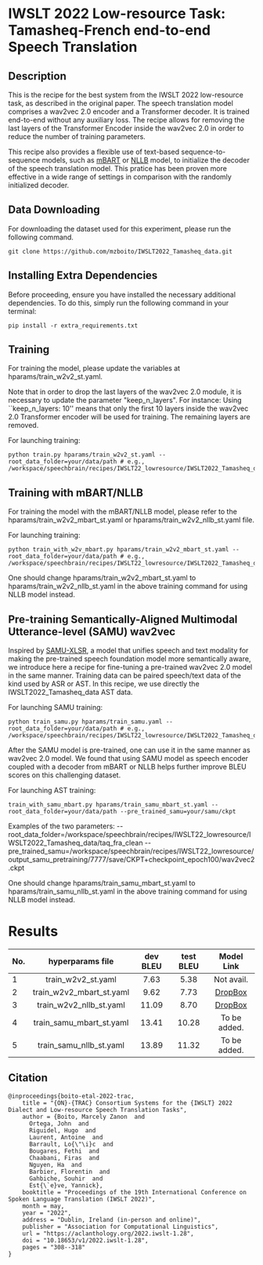 # IWSLT 2022 Low-resource Task: Tamasheq-French end-to-end Speech Translation


## Description

This is the recipe for the best system from the IWSLT 2022 low-resource task, as described in the original paper.
The speech translation model comprises a wav2vec 2.0 encoder and a Transformer decoder. It is trained end-to-end without any auxiliary loss. The recipe allows for removing the last layers of the Transformer Encoder inside the wav2vec 2.0 in order to reduce the number of training parameters.

This recipe also provides a flexible use of text-based sequence-to-sequence models, such as [mBART](https://huggingface.co/facebook/mbart-large-50-many-to-many-mmt) or [NLLB](https://huggingface.co/facebook/nllb-200-1.3B) model, to initialize the decoder of the speech translation model. This pratice has been proven more effective in a wide range of settings in comparison with the randomly initialized decoder.

## Data Downloading

For downloading the dataset used for this experiment, please run the following command.

```
git clone https://github.com/mzboito/IWSLT2022_Tamasheq_data.git
```

## Installing Extra Dependencies

Before proceeding, ensure you have installed the necessary additional dependencies. To do this, simply run the following command in your terminal:

```
pip install -r extra_requirements.txt
```

## Training

For training the model, please update the variables at hparams/train_w2v2_st.yaml.

Note that in order to drop the last layers of the wav2vec 2.0 module, it is necessary to update the parameter "keep_n_layers".
For instance: Using ``keep_n_layers: 10'' means that only the first 10 layers inside the wav2vec 2.0 Transformer encoder will be used for training. The remaining layers are removed.

For launching training:
```
python train.py hparams/train_w2v2_st.yaml --root_data_folder=your/data/path # e.g., /workspace/speechbrain/recipes/IWSLT22_lowresource/IWSLT2022_Tamasheq_data/taq_fra_clean/

```

## Training with mBART/NLLB

For training the model with the mBART/NLLB model, please refer to the hparams/train_w2v2_mbart_st.yaml or hparams/train_w2v2_nllb_st.yaml file.

For launching training:
```
python train_with_w2v_mbart.py hparams/train_w2v2_mbart_st.yaml --root_data_folder=your/data/path # e.g., /workspace/speechbrain/recipes/IWSLT22_lowresource/IWSLT2022_Tamasheq_data/taq_fra_clean
```

One should change hparams/train_w2v2_mbart_st.yaml to hparams/train_w2v2_nllb_st.yaml in the above training command for using NLLB model instead.

## Pre-training Semantically-Aligned Multimodal Utterance-level (SAMU) wav2vec

Inspired by [SAMU-XLSR](https://arxiv.org/abs/2205.08180), a model that unifies speech and text modality for making the pre-trained speech foundation model more semantically aware, we introduce here a recipe for fine-tuning a pre-trained wav2vec 2.0 model in the same manner. Training data can be paired speech/text data of the kind used by ASR or AST. In this recipe, we use directly the IWSLT2022_Tamasheq_data AST data.

For launching SAMU training:
```
python train_samu.py hparams/train_samu.yaml --root_data_folder=your/data/path # e.g., /workspace/speechbrain/recipes/IWSLT22_lowresource/IWSLT2022_Tamasheq_data/taq_fra_clean
```

After the SAMU model is pre-trained, one can use it in the same manner as wav2vec 2.0 model. We found that using SAMU model as speech encoder coupled with a decoder from mBART or NLLB helps further improve BLEU scores on this challenging dataset.

For launching AST training:
```
train_with_samu_mbart.py hparams/train_samu_mbart_st.yaml --root_data_folder=your/data/path --pre_trained_samu=your/samu/ckpt
```

Examples of the two parameters:
--root_data_folder=/workspace/speechbrain/recipes/IWSLT22_lowresource/IWSLT2022_Tamasheq_data/taq_fra_clean
--pre_trained_samu=/workspace/speechbrain/recipes/IWSLT22_lowresource/output_samu_pretraining/7777/save/CKPT+checkpoint_epoch100/wav2vec2.ckpt

One should change hparams/train_samu_mbart_st.yaml to hparams/train_samu_nllb_st.yaml in the above training command for using NLLB model instead.

# Results

| No. | hyperparams file |  dev BLEU | test BLEU | Model Link |
| --- |:----------------:|:---------:|:--------:|:--------:|
| 1 | train_w2v2_st.yaml | 7.63 | 5.38 | Not avail. | Not avail. |
| 2 | train_w2v2_mbart_st.yaml | 9.62 | 7.73 | [DropBox](https://www.dropbox.com/sh/xjo0ou739oksnus/AAAgyrCwywmDRRuUiDnUva2za?dl=0) |
| 3 | train_w2v2_nllb_st.yaml | 11.09 | 8.70 | [DropBox](https://www.dropbox.com/sh/spp2ijgfdbzuz26/AABkJ97e72D7aKzNLTm1qmWEa?dl=0) |
| 4 | train_samu_mbart_st.yaml | 13.41 | 10.28 | To be added. |
| 5 | train_samu_nllb_st.yaml | 13.89 | 11.32 | To be added. |

## Citation
```
@inproceedings{boito-etal-2022-trac,
    title = "{ON}-{TRAC} Consortium Systems for the {IWSLT} 2022 Dialect and Low-resource Speech Translation Tasks",
    author = {Boito, Marcely Zanon  and
      Ortega, John  and
      Riguidel, Hugo  and
      Laurent, Antoine  and
      Barrault, Lo{\"\i}c  and
      Bougares, Fethi  and
      Chaabani, Firas  and
      Nguyen, Ha  and
      Barbier, Florentin  and
      Gahbiche, Souhir  and
      Est{\`e}ve, Yannick},
    booktitle = "Proceedings of the 19th International Conference on Spoken Language Translation (IWSLT 2022)",
    month = may,
    year = "2022",
    address = "Dublin, Ireland (in-person and online)",
    publisher = "Association for Computational Linguistics",
    url = "https://aclanthology.org/2022.iwslt-1.28",
    doi = "10.18653/v1/2022.iwslt-1.28",
    pages = "308--318"
}
```
